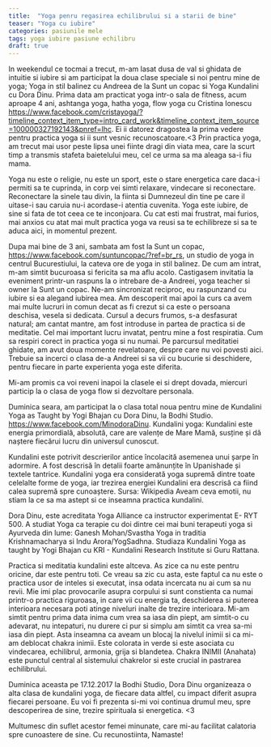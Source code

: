 ```yaml
---
title:  "Yoga penru regasirea echilibrului si a starii de bine"
teaser: "Yoga cu iubire"
categories: pasiunile mele
tags: yoga iubire pasiune echilibru
draft: true
---
```

In weekendul ce tocmai a trecut, m-am lasat dusa de val si ghidata de intuitie si iubire si am participat la doua clase speciale si noi pentru mine de yoga; Yoga in stil balinez cu Andreea de la Sunt un copac si Yoga Kundalini cu Dora Dinu.
Prima data am practicat yoga intr-o sala de fitness, acum aproape 4 ani, ashtanga yoga, hatha yoga, flow yoga cu Cristina Ionescu https://www.facebook.com/cristayoga/?timeline_context_item_type=intro_card_work&timeline_context_item_source=100000327192143&pnref=lhc. Ei ii datorez dragostea la prima vedere pentru practica yoga si ii sunt vesnic recunoscatoare.<3 Prin practica yoga, am trecut mai usor peste lipsa unei fiinte dragi din viata mea, care la scurt timp a transmis stafeta baietelului meu, cel ce urma sa ma aleaga sa-i fiu mama.

Yoga nu este o religie, nu este un sport, este o stare energetica care daca-i permiti sa te cuprinda, in corp vei simti relaxare, vindecare si reconectare. Reconectare la sinele tau divin, la fiinta si Dumnezeul din tine pe care il uitase-i sau caruia nu-i acordase-i atentia cuvenita. Yoga este iubire, de sine si fata de tot ceea ce te inconjoara.
Cu cat esti mai frustrat, mai furios, mai anxios cu atat mai mult practica yoga va reusi sa te echilibreze si sa te aduca aici, in momentul prezent.

Dupa mai bine de 3 ani, sambata am fost la Sunt un copac, https://www.facebook.com/suntuncopac/?ref=br_rs, un studio de yoga in centrul Bucurestiului, la cateva ore de yoga in stil balinez. De cum am intrat, m-am simtit bucuroasa si fericita sa ma aflu acolo. Castigasem invitatia la eveniment printr-un raspuns la o intrebare de-a Andreei, yoga teacher si owner la Sunt un copac. Ne-am sincronizat reciproc, eu raspunzand cu iubire si ea alegand iubirea mea. Am descoperit mai apoi la curs ca avem mai multe lucruri in comun decat as fi crezut si ca este o persoana deschisa, vesela si dedicata.
Cursul a decurs frumos, s-a desfasurat natural; am cantat mantre, am fost introduse in partea de practica si de meditatie. Cel mai important lucru invatat, pentru mine a fost respiratia. Cum sa respiri corect in practica yoga si nu numai. 
Pe parcursul meditatiei ghidate, am avut doua momente revelatoare, despre care nu voi povesti aici. Trebuie sa incerci o clasa de-a Andreei si sa vii cu bucurie si deschidere, pentru fiecare in parte experienta yoga este diferita.

Mi-am promis ca voi reveni inapoi la clasele ei si drept dovada, miercuri particip la o clasa de yoga flow si dezvoltare personala.

Duminica seara, am participat la o clasa total noua pentru mine de Kundalini Yoga as Taught by Yogi Bhajan cu Dora Dinu, la Bodhi Studio.
https://www.facebook.com/MinodoraDinu.
Kundalini yoga: Kundalini este energia primordială, absolută, care are valențe de Mare Mamă, susține și dă naștere fiecărui lucru din universul cunoscut.

Kundalini este potrivit descrierilor antice încolacită asemenea unui șarpe în adormire. A fost descrisă în detalii foarte amănunțite în Upanishade și textele tantrice. Kundalini yoga era considerată yoga supremă dintre toate celelalte forme de yoga, iar trezirea energiei Kundalini era descrisă ca fiind calea supremă spre cunoaștere. Sursa: Wikipedia
Aveam ceva emotii, nu stiam la ce sa ma astept si ce inseamna practica kundalini.

Dora Dinu, este acreditata Yoga Alliance ca instructor experimentat E- RYT 500. A studiat Yoga ca terapie cu doi dintre cei mai buni terapeuti yoga si Ayurveda din lume: Ganesh Mohan/Svastha Yoga in traditia Krishnamacharya si Indu Arora/YogSadhna. Studiaza Kundalini Yoga as taught by Yogi Bhajan cu KRI - Kundalini Research Institute si Guru Rattana. 

Practica si meditatia kundalini este altceva. As zice ca nu este pentru oricine, dar este pentru toti. Ce vreau sa zic cu asta, este faptul ca nu este o practica usor de inteles si executat, insa odata incercata nu ai cum sa nu revii. Mie imi plac provocarile asupra corpului si sunt constienta ca numai printr-o practica riguroasa, in care vii cu energia ta, deschiderea si puterea interioara necesara poti atinge niveluri inalte de trezire interioara.
Mi-am simtit pentru prima data inima cum vrea sa iasa din piept, am simtit-o cu adevarat, nu intepaturi, nu durere ci pur si simplu am simtit ca vrea sa-mi iasa din piept. Asta inseamna ca aveam un blocaj la nivelul inimii si ca mi-am deblocat chakra inimii. Este colorata in verde si este asociata cu vindecarea, echilibrul, armonia, grija si blandetea. Chakra INIMII (Anahata) este punctul central al sistemului chakrelor si este crucial in pastrarea echilibrului.

Duminica aceasta pe 17.12.2017 la Bodhi Studio, Dora Dinu organizeaza o alta clasa de kundalini yoga, de fiecare data altfel, cu impact diferit asupra fiecarei persoane. Eu voi fi prezenta si-mi voi continua drumul meu, spre descoperirea de sine, trezire spirituala si energetica. <3 

Multumesc din suflet acestor femei minunate, care mi-au facilitat calatoria spre cunoastere de sine. 
Cu recunostiinta, Namaste!
